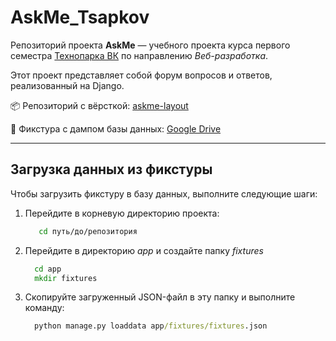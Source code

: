 # AskMe_Tsapkov

Репозиторий проекта **AskMe** — учебного проекта курса первого семестра [Технопарка ВК](https://park.vk.company/) по направлению *Веб-разработка*.

Этот проект представляет собой форум вопросов и ответов, реализованный на Django.

📦 Репозиторий с вёрсткой: [askme-layout](https://github.com/matsapkov/askMe-frontend)  

📂 Фикстура с дампом базы данных: [Google Drive](https://drive.google.com/drive/folders/13Jxy7OxXk1trmOsZVCIwv1Jab77_XkFM?usp=drive_link)

---

## Загрузка данных из фикстуры

Чтобы загрузить фикстуру в базу данных, выполните следующие шаги:

1. Перейдите в корневую директорию проекта:
   ```cmd
      cd путь/до/репозитория
2. Перейдите в директорию *app* и создайте папку *fixtures*
    ```cmd
      cd app
      mkdir fixtures 
3. Скопируйте загруженный JSON-файл в эту папку и выполните команду:
    ```cmd
      python manage.py loaddata app/fixtures/fixtures.json
